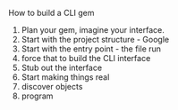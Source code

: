 How to build a CLI gem 

1. Plan your gem, imagine your interface.
2. Start with the project structure - Google
3. Start with the entry point - the file run 
4. force that to build the CLI interface 
5. Stub out the interface
6. Start making things real 
7. discover objects 
8. program 